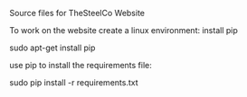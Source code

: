 Source files for TheSteelCo Website

To work on the website create a linux environment:
install pip

sudo apt-get install pip

use pip to install the requirements file:

sudo pip install -r requirements.txt